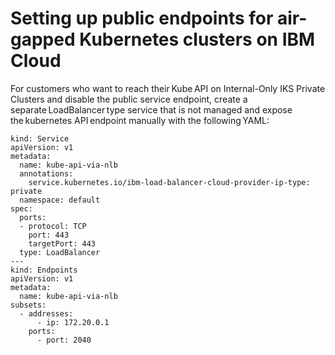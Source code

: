 # Setting up public endpoints for air-gapped Kubernetes clusters on IBM Cloud

For customers who want to reach their Kube API on Internal-Only IKS Private Clusters and disable the public service endpoint, create a separate LoadBalancer type service that is not managed and expose the kubernetes API endpoint manually with the following YAML:

```
kind: Service  
apiVersion: v1  
metadata:  
  name: kube-api-via-nlb  
  annotations:  
    service.kubernetes.io/ibm-load-balancer-cloud-provider-ip-type: private  
  namespace: default  
spec:  
  ports:  
  - protocol: TCP  
    port: 443  
    targetPort: 443  
  type: LoadBalancer  
---  
kind: Endpoints  
apiVersion: v1  
metadata:  
  name: kube-api-via-nlb  
subsets:  
  - addresses:  
      - ip: 172.20.0.1  
    ports:  
      - port: 2040  
```